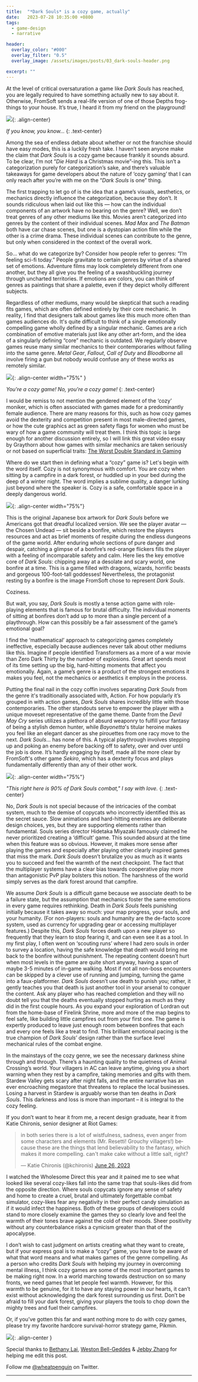 ```yaml
---
title:  "*Dark Souls* is a cozy game, actually"
date:   2023-07-28 10:35:00 +0800
tags:
  - game-design
  - narrative

header:
  overlay_color: "#000"
  overlay_filter: "0.5"
  overlay_image: /assets/images/posts/03_dark-souls-header.png

excerpt: ""
---
```


At the level of critical oversaturation a game like *Dark Souls* has reached, you are legally required to have something actually new to say about it. Otherwise, FromSoft sends a real-life version of one of those Depths frog-things to your house. It’s true, I heard it from my friend on the playground! 

![](/assets/images/posts/03_depths-frog.png){: .align-center}

*If you know, you know...*
{: .text-center}

Among the sea of endless debate about whether or not the franchise should have easy modes, this is a luckily fresh take. I haven’t seen anyone make the claim that *Dark Souls* is a cozy game because frankly it sounds absurd. To be clear, I’m not “*Die Hard* is a Christmas movie”-ing this. This isn’t a categorization purely for categorization’s sake, and there’s valuable takeaways for game developers about the nature of ‘cozy gaming’ that I can only reach after you’re with me on the “*Dark Souls* is one” thing.

The first trapping to let go of is the idea that a game’s visuals, aesthetics, or mechanics directly influence the categorization, because they don’t. It sounds ridiculous when laid out like this — how can the individual components of an artwork have no bearing on the genre? Well, we don’t treat genres of any other mediums like this. Movies aren’t categorized into genres by the content of their individual scenes. *Mad Max* and *The Batman* both have car chase scenes, but one is a dystopian action film while the other is a crime drama. These individual scenes can contribute to the genre, but only when considered in the context of the overall work.

So… what do we categorize by? Consider how people refer to genres: “I’m feeling sci-fi today.” People gravitate to certain genres by virtue of a shared set of emotions. Adventure films may look completely different from one another, but they all give you the feeling of a swashbuckling journey through uncharted territories. If emotions are colors, you can think of genres as paintings that share a palette, even if they depict wholly different subjects.

Regardless of other mediums, many would be skeptical that such a reading fits games, which are often defined entirely by their core mechanic. In reality, I find that designers talk about games like this much more often than games audiences do. It's quite difficult to think of a single emotionally compelling game wholly defined by a singular mechanic. Games are a rich combination of emotive materials just like any other art-form, and the idea of a singularly defining “core” mechanic is outdated. We regularly observe games reuse many similar mechanics to their contemporaries without falling into the same genre. *Metal Gear*, *Fallout*, *Call of Duty* and *Bloodborne* all involve firing a gun but nobody would confuse any of these works as remotely similar.

![](/assets/images/posts/03_you-are-a-cozy-game.png){: .align-center width="75%" }

*You're a cozy game! No, you're a cozy game!*
{: .text-center}

I would be remiss to not mention the gendered element of the ‘cozy’ moniker, which is often associated with games made for a predominantly female audience. There are many reasons for this, such as how cozy games avoid the dexterity and competition present in most male-directed games, or how the cute graphics act as green safety flags for women who must be wary of how a game community will treat them. I think this topic is large enough for another discussion entirely, so I will link this great video essay by Graythorn about how games with similar mechanics are taken seriously or not based on superficial traits: [The Worst Double Standard in Gaming](https://youtu.be/FfkinrTljh8)

Where do we start then in defining what a “cozy” game is? Let's begin with the word itself. Cozy is not synonymous with comfort. You are cozy when sitting by a campfire in a dark forest, or huddled up in your bed during the deep of a winter night. The word implies a sublime quality, a danger lurking just beyond where the speaker is. Cozy is a safe, comfortable space in a deeply dangerous world.

![](/assets/images/posts/03_jp-box-art.png){: .align-center width="75%"}

This is the original Japanese box artwork for *Dark Souls* before we Americans got that dreadful localized version. We see the player avatar — the Chosen Undead — sit beside a bonfire, which restore the players resources and act as brief moments of respite during the endless dungeons of the game world. After enduring whole sections of pure danger and despair, catching a glimpse of a bonfire’s red-orange flickers fills the player with a feeling of incomparable safety and calm. Here lies the key emotive core of *Dark Souls*: chipping away at a desolate and scary world, one bonfire at a time. This is a game filled with dragons, wizards, horrific beasts and gorgeous 100-foot-tall goddesses! Nevertheless, the protagonist resting by a bonfire is the image FromSoft chose to represent *Dark Souls*.

Coziness.

But wait, you say, *Dark Souls* is mostly a tense action game with role-playing elements that is famous for brutal difficulty. The individual moments of sitting at bonfires don’t add up to more than a single percent of a playthrough. How can this possibly be a fair assessment of the game’s emotional goal?

I find the ‘mathematical’ approach to categorizing games completely ineffective, especially because audiences never talk about other mediums like this. Imagine if people identified Transformers as a more of a war movie than Zero Dark Thirty by the number of explosions. Great art spends most of its time setting up the big, hard-hitting moments that affect you emotionally. Again, a game’s genre is a product of the strongest emotions it makes you feel, not the mechanics or aesthetics it employs in the process.

Putting the final nail in the cozy coffin involves separating *Dark Souls* from the genre it's traditionally associated with, Action. For how popularly it’s grouped in with action games, *Dark Souls* shares incredibly little with those contemporaries. The other standouts serve to empower the player with a unique moveset representative of the game theme. Dante from the *Devil May Cry* series utilizes a plethora of absurd weaponry to fulfill your fantasy of being a stylish demon hunter, while *Bayonetta*'s titular heroine makes you feel like an elegant dancer as she pirouettes from one racy move to the next. *Dark Souls*… has none of this. A typical playthrough involves stepping up and poking an enemy before backing off to safety, over and over until the job is done. It’s hardly engaging by itself, made all the more clear by FromSoft's other game *Sekiro*, which has a dexterity focus and plays fundamentally differently than any of their other work.

![](https://media.tenor.com/kVJsZ23iUmIAAAAd/dark-souls-matthewmatosis.gif){: .align-center width="75%"}

*"This right here is 90% of Dark Souls combat," I say with love.*
{: .text-center}

No, *Dark Souls* is not special because of the intricacies of the combat system, much to the demise of copycats who incorrectly identified this as the secret sauce. Slow animations and hard-hitting enemies are deliberate design choices, yes, but they are supporting elements rather than fundamental. Souls series director Hidetaka Miyazaki famously claimed he never prioritized creating a ‘difficult’ game. This sounded absurd at the time when this feature was so obvious. However, it makes more sense after playing the games and especially after playing other clearly inspired games that miss the mark. *Dark Souls* doesn’t brutalize you as much as it wants you to succeed and feel the warmth of the next checkpoint. The fact that the multiplayer systems have a clear bias towards cooperative play more than antagonistic PvP play bolsters this notion. The harshness of the world simply serves as the dark forest around that campfire. 

We assume *Dark Souls* is a difficult game because we associate death to be a failure state, but the assumption that mechanics foster the same emotions in every game requires rethinking. Death in *Dark Souls* feels punishing initially because it takes away so much: your map progress, your souls, and your humanity. (For non-players: souls and humanity are the de-facto score system, used as currency for upgrading gear or accessing multiplayer features.) Despite this, *Dark Souls* forces death upon a new player so frequently that they learn to stop fearing it, and can even see it as a tool. In my first play, I often went on ‘scouting runs’ where I had zero souls in order to survey a location, having the safe knowledge that death would bring me back to the bonfire without punishment. The repeating content doesn’t hurt when most levels in the game are quite short anyway, having a span of maybe 3-5 minutes of in-game walking. Most if not all non-boss encounters can be skipped by a clever use of running and jumping, turning the game into a faux-platformer. *Dark Souls* doesn’t use death to punish you; rather, it gently teaches you that death is just another tool in your arsenal to conquer the content. Ask any player who has reached completion and they will no doubt tell you that the deaths eventually stopped hurting as much as they did in the first couple hours. As you expand your exploration of Lordran out from the home-base of Firelink Shrine, more and more of the map begins to feel safe, like building little campfires out from your first one. The game is expertly produced to leave just enough room between bonfires that each and every one feels like a treat to find. This brilliant emotional pacing is the true champion of *Dark Souls*’ design rather than the surface level mechanical rules of the combat engine.

In the mainstays of the cozy genre, we see the necessary darkness shine through and through. There’s a haunting quality to the quietness of Animal Crossing’s world. Your villagers in AC can leave anytime, giving you a short warning when they rest by a campfire, taking memories and gifts with them. Stardew Valley gets scary after night falls, and the entire narrative has an ever encroaching megastore that threatens to replace the local businesses. Losing a harvest in Stardew is arguably worse than ten deaths in *Dark Souls*. This darkness and loss is more than important – it is integral to the cozy feeling.

If you don’t want to hear it from me, a recent design graduate, hear it from Katie Chironis, senior designer at Riot Games:

<blockquote class="twitter-tweet" data-theme="dark"><p lang="en" dir="ltr">in both series there is a lot of wistfulness, sadness, even anger from some characters and elements (Mr. Resetti! Grouchy villagers!) because these are the things that lend believability to the fantasy, which makes it more compelling. can&#39;t make cake without a little salt, right?</p>&mdash; Katie Chironis (@kchironis) <a href="https://twitter.com/kchironis/status/1673367613244850176?ref_src=twsrc%5Etfw">June 26, 2023</a></blockquote> <script async src="https://platform.twitter.com/widgets.js" charset="utf-8"></script>

I watched the Wholesome Direct this year and it pained me to see what looked like several cozy-likes fall into the same trap that souls-likes did from the opposite direction. Where souls copycats ignore any sense of safety and home to create a cruel, brutal and ultimately forgettable combat simulator, cozy-likes fear any negativity in their perfect candy simulation as if it would infect the happiness. Both of these groups of developers could stand to more closely examine the games they so clearly love and feel the warmth of their tones brave against the cold of their moods. Sheer positivity without any counterbalance risks a cynicism greater than that of the apocalypse.

I don’t wish to cast judgment on artists creating what they want to create, but if your express goal is to make a “cozy” game, you have to be aware of what that word means and what makes games of the genre compelling. As a person who credits *Dark Souls* with helping my journey in overcoming mental illness, I think cozy games are some of the most important games to be making right now. In a world marching towards destruction on so many fronts, we need games that let people feel warmth. However, for this warmth to be genuine, for it to have any staying power in our hearts, it can’t exist without acknowledging the dark forest surrounding us first. Don’t be afraid to fill your dark forest, giving your players the tools to chop down the mighty trees and fuel their campfires.

Or, if you’ve gotten this far and want nothing more to do with cozy games, please try my favorite hardcore survival-horror strategy game, Pikmin.

![](/assets/images/posts/03_pikmin.gif){: .align-center }

Special thanks to  [Bethany Lai](https://www.linkedin.com/in/bethanylai/), [Weston Bell-Geddes](https://www.westonb.dev/) & [Jebby Zhang](https://www.jebbyzhang.com/) for helping me edit this post.

Follow me [@wheatpenguin](https://twitter.com/wheatpenguin) on Twitter.

---
